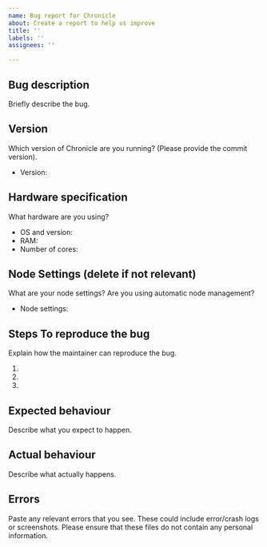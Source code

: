 ```yaml
---
name: Bug report for Chronicle
about: Create a report to help us improve
title: ''
labels: ''
assignees: ''

---
```


## Bug description

Briefly describe the bug.

## Version

Which version of Chronicle are you running? (Please provide the commit version).

- Version:

## Hardware specification

What hardware are you using?

- OS and version:
- RAM:
- Number of cores:

## Node Settings (delete if not relevant)

What are your node settings? Are you using automatic node management?

- Node settings: 

## Steps To reproduce the bug

Explain how the maintainer can reproduce the bug.

1. 
2. 
3. 

## Expected behaviour

Describe what you expect to happen.

## Actual behaviour

Describe what actually happens.

## Errors

Paste any relevant errors that you see. These could include error/crash logs or screenshots. Please ensure that these files do not contain any personal information.
